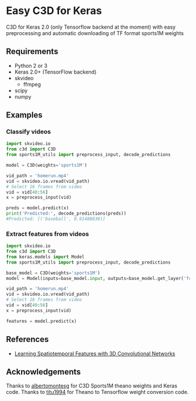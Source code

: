# Easy C3D for Keras
C3D for Keras 2.0 (only Tensorflow backend at the moment) with easy preprocessing and automatic downloading of TF format sports1M weights

## Requirements
* Python 2 or 3
* Keras 2.0+ (TensorFlow backend)
* skvideo
  * ffmpeg
* scipy
* numpy

## Examples

### Classify videos

```python
import skvideo.io
from c3d import C3D
from sports1M_utils import preprocess_input, decode_predictions

model = C3D(weights='sports1M')

vid_path = 'homerun.mp4'
vid = skvideo.io.vread(vid_path)
# Select 16 frames from video
vid = vid[40:56]
x = preprocess_input(vid)

preds = model.predict(x)
print('Predicted:', decode_predictions(preds))
#Predicted: [('baseball', 0.91488838)]
```

### Extract features from videos

```python
import skvideo.io
from c3d import C3D
from keras.models import Model
from sports1M_utils import preprocess_input, decode_predictions

base_model = C3D(weights='sports1M')
model = Model(inputs=base_model.input, outputs=base_model.get_layer('fc6').output)

vid_path = 'homerun.mp4'
vid = skvideo.io.vread(vid_path)
# Select 16 frames from video
vid = vid[40:56]
x = preprocess_input(vid)

features = model.predict(x)
```

## References
* [Learning Spatiotemporal Features with 3D Convolutional Networks](https://arxiv.org/abs/1412.0767)

## Acknowledgements

Thanks to [albertomontesg](https://gist.github.com/albertomontesg/d8b21a179c1e6cca0480ebdf292c34d2) for C3D Sports1M theano weights and Keras code. Thanks to [titu1994](https://github.com/titu1994/Keras-Classification-Models/blob/master/weight_conversion_theano.py) for Theano to Tensorflow weight conversion code.
